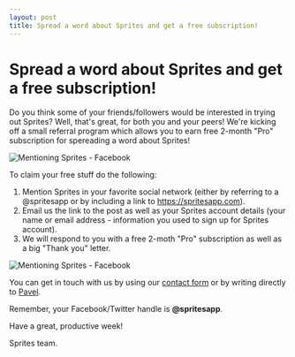 ```yaml
---
layout: post
title: Spread a word about Sprites and get a free subscription!
---
```


# Spread a word about Sprites and get a free subscription!

Do you think some of your friends/followers would be interested in trying out Sprites? Well, that's great, for both you and your peers! We're kicking off a small referral program which allows you to earn free 2-month "Pro" subscription for spereading a word about Sprites!

![Mentioning Sprites - Facebook](/assets/img/posts/fb-mention.png "Mentioning Sprites - Facebook")

To claim your free stuff do the following:

1. Mention Sprites in your favorite social network (either by referring to a @spritesapp or by including a link to https://spritesapp.com).
2. Email us the link to the post as well as your Sprites account details (your name or email address - information you used to sign up for Sprites account).
3. We will respond to you with a free 2-moth "Pro" subscription as well as a big "Thank you" letter.

![Mentioning Sprites - Facebook](/assets/img/posts/fb-mention.png "Mentioning Sprites - Facebook")

You can get in touch with us by using our [contact form](https://spritesapp.com/contact) or by writing directly to [Pavel](mailto:volpav+sprites@gmail.com?Subject=You%20were%20mentioned!). 

Remember, your Facebook/Twitter handle is **@spritesapp**.

Have a great, productive week!

Sprites team.
